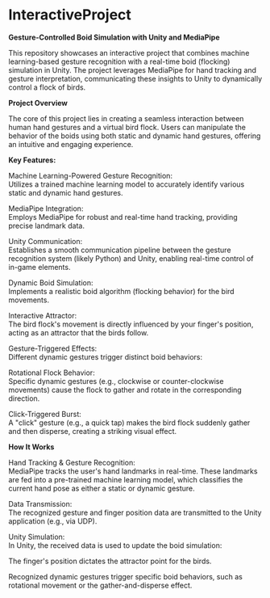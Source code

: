 # InteractiveProject

**Gesture-Controlled Boid Simulation with Unity and MediaPipe**  

This repository showcases an interactive project that combines machine learning-based gesture recognition with a real-time boid (flocking) simulation in Unity. The project leverages MediaPipe for hand tracking and gesture interpretation, communicating these insights to Unity to dynamically control a flock of birds.

**Project Overview**  

The core of this project lies in creating a seamless interaction between human hand gestures and a virtual bird flock. Users can manipulate the behavior of the boids using both static and dynamic hand gestures, offering an intuitive and engaging experience.

**Key Features:**  

Machine Learning-Powered Gesture Recognition:   
Utilizes a trained machine learning model to accurately identify various static and dynamic hand gestures.

MediaPipe Integration:   
Employs MediaPipe for robust and real-time hand tracking, providing precise landmark data.

Unity Communication:   
Establishes a smooth communication pipeline between the gesture recognition system (likely Python) and Unity, enabling real-time control of in-game elements.

Dynamic Boid Simulation:   
Implements a realistic boid algorithm (flocking behavior) for the bird movements.

Interactive Attractor:   
The bird flock's movement is directly influenced by your finger's position, acting as an attractor that the birds follow.

Gesture-Triggered Effects:   
Different dynamic gestures trigger distinct boid behaviors:

Rotational Flock Behavior:   
Specific dynamic gestures (e.g., clockwise or counter-clockwise movements) cause the flock to gather and rotate in the corresponding direction.

Click-Triggered Burst:   
A "click" gesture (e.g., a quick tap) makes the bird flock suddenly gather and then disperse, creating a striking visual effect.

**How It Works**  

Hand Tracking & Gesture Recognition:   
MediaPipe tracks the user's hand landmarks in real-time. These landmarks are fed into a pre-trained machine learning model, which classifies the current hand pose as either a static or dynamic gesture.

Data Transmission:   
The recognized gesture and finger position data are transmitted to the Unity application (e.g., via UDP).

Unity Simulation:   
In Unity, the received data is used to update the boid simulation:

The finger's position dictates the attractor point for the birds.

Recognized dynamic gestures trigger specific boid behaviors, such as rotational movement or the gather-and-disperse effect.
